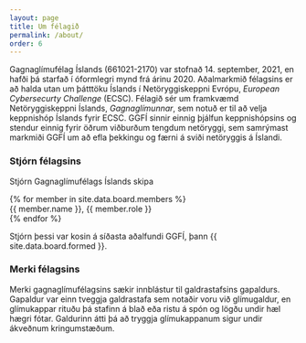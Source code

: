 ```yaml
---
layout: page
title: Um félagið
permalink: /about/
order: 6
---
```


Gagnaglímufélag Íslands (661021-2170) var stofnað 14. september, 2021, en hafði þá starfað í óformlegri mynd frá árinu 2020. Aðalmarkmið félagsins er að halda utan um þátttöku Íslands í Netöryggiskeppni Evrópu, *European Cybersecurty Challenge* (ECSC). Félagið sér um framkvæmd Netöryggiskeppni Íslands, *Gagnaglímunnar*, sem notuð er til að velja keppnishóp Íslands fyrir ECSC. GGFÍ sinnir einnig þjálfun keppnishópsins og stendur einnig fyrir öðrum viðburðum tengdum netöryggi, sem samrýmast markmiði GGFÍ um að efla þekkingu og færni á sviði netöryggis á Íslandi.

### Stjórn félagsins

Stjórn Gagnaglímufélags Íslands skipa

<div class="board">
{% for member in site.data.board.members %}
    <div class="board-member">
        <span class="member-name">{{ member.name }}</span>,
        <span class="member-role"> {{ member.role }} </span>
    </div>
{% endfor %}
</div>

Stjórn þessi var kosin á síðasta aðalfundi GGFÍ, þann {{ site.data.board.formed }}.

### Merki félagsins

Merki gagnaglímufélagsins sækir innblástur til galdrastafsins gapaldurs. Gapaldur var einn tveggja galdrastafa sem notaðir voru við glímugaldur, en glímukappar rituðu þá stafinn á blað eða ristu á spón og lögðu undir hæl hægri fótar. Galdurinn átti þá að tryggja glímukappanum sigur undir ákveðnum kringumstæðum.
